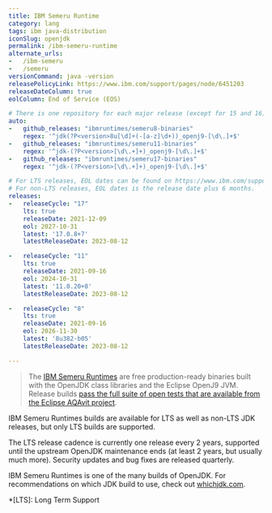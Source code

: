 ```yaml
---
title: IBM Semeru Runtime
category: lang
tags: ibm java-distribution
iconSlug: openjdk
permalink: /ibm-semeru-runtime
alternate_urls:
-   /ibm-semeru
-   /semeru
versionCommand: java -version
releasePolicyLink: https://www.ibm.com/support/pages/node/6451203
releaseDateColumn: true
eolColumn: End of Service (EOS)

# There is one repository for each major release (except for 15 and 16).
auto:
-   github_releases: "ibmruntimes/semeru8-binaries"
    regex: '^jdk(?P<version>8u[\d]+(-[a-z]\d+))_openj9-[\d\.]+$'
-   github_releases: "ibmruntimes/semeru11-binaries"
    regex: '^jdk-(?P<version>[\d\.+]+)_openj9-[\d\.]+$'
-   github_releases: "ibmruntimes/semeru17-binaries"
    regex: '^jdk-(?P<version>[\d\.+]+)_openj9-[\d\.]+$'

# For LTS releases, EOL dates can be found on https://www.ibm.com/support/pages/node/6451203.
# For non-LTS releases, EOL dates is the release date plus 6 months.
releases:
-   releaseCycle: "17"
    lts: true
    releaseDate: 2021-12-09
    eol: 2027-10-31
    latest: '17.0.8+7'
    latestReleaseDate: 2023-08-12

-   releaseCycle: "11"
    lts: true
    releaseDate: 2021-09-16
    eol: 2024-10-31
    latest: '11.0.20+8'
    latestReleaseDate: 2023-08-12

-   releaseCycle: "8"
    lts: true
    releaseDate: 2021-09-16
    eol: 2026-11-30
    latest: '8u382-b05'
    latestReleaseDate: 2023-08-12

---
```


> The [IBM Semeru Runtimes](https://developer.ibm.com/languages/java/semeru-runtimes/) are free
> production-ready binaries built with the OpenJDK class libraries and the Eclipse OpenJ9 JVM.
> Release builds [pass the full suite of open tests that are available from the Eclipse AQAvit
> project](https://developer.ibm.com/blogs/semeru-runtime-quality-you-can-depend-on/).

IBM Semeru Runtimes builds are available for LTS as well as non-LTS JDK releases, but only LTS
builds are supported.

The LTS release cadence is currently one release every 2 years, supported until the upstream OpenJDK
maintenance ends (at least 2 years, but usually much more). Security updates and bug fixes are
released quarterly.

IBM Semeru Runtimes is one of the many builds of OpenJDK. For recommendations on which JDK build to
use, check out [whichjdk.com](https://whichjdk.com/#ibm-semeru-runtime).

*[LTS]: Long Term Support
